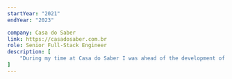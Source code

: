 ```yaml
---
startYear: "2021"
endYear: "2023"

company: Casa do Saber
link: https://casadosaber.com.br
role: Senior Full-Stack Engineer
description: [
    "During my time at Casa do Saber I was ahead of the development of the streaming platform, building apps for almost all platforms, including mobile, web, TV, and casting devices.",
]
---
```


